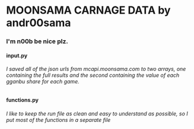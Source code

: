 # 
<h1> 
  MOONSAMA CARNAGE DATA by andr00sama 
</h1> 
<h3> 
  I'm n00b be nice plz. 
</h3>
<h4>
  input.py
</h4>
<h6>
  I saved all of the json urls from mcapi.moonsama.com to two arrays, one containing the full results and the second containing the value of each gganbu share for each game.
</h6>

<h4>
  functions.py
</h4>
<h6>
  I like to keep the run file as clean and easy to understand as possible, so I put most of the functions in a separate file
</h6>

